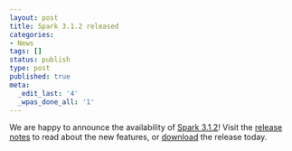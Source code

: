 ```yaml
---
layout: post
title: Spark 3.1.2 released
categories:
- News
tags: []
status: publish
type: post
published: true
meta:
  _edit_last: '4'
  _wpas_done_all: '1'
---
```

We are happy to announce the availability of <a href="{{site.baseurl}}/releases/spark-release-3-1-2.html" title="Spark Release 3.1.2">Spark 3.1.2</a>! Visit the <a href="{{site.baseurl}}/releases/spark-release-3-1-2.html" title="Spark Release 3.1.2">release notes</a> to read about the new features, or <a href="{{site.baseurl}}/downloads.html">download</a> the release today.
